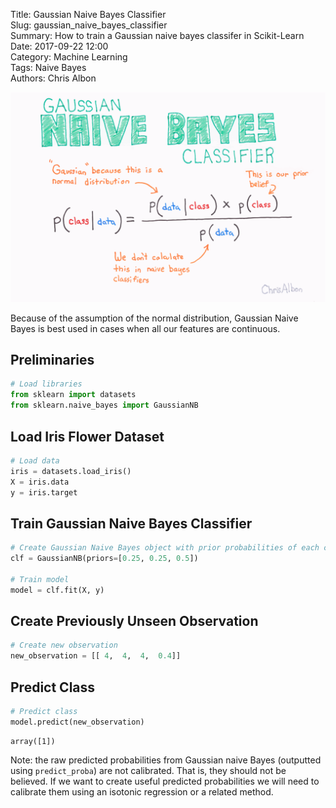 Title: Gaussian Naive Bayes Classifier    
Slug: gaussian_naive_bayes_classifier   
Summary: How to train a Gaussian naive bayes classifer in Scikit-Learn   
Date: 2017-09-22 12:00  
Category: Machine Learning  
Tags: Naive Bayes     
Authors: Chris Albon  

<a alt="Gaussian Naive Bayes Classifier" href="https://machinelearningflashcards.com">
    <img src="gaussian_naive_bayes_classifier/Gaussian_Naive_Bayes_Classifier_print.png" class="flashcard center-block">
</a>

Because of the assumption of the normal distribution, Gaussian Naive Bayes is best used in cases when all our features are continuous.

## Preliminaries


```python
# Load libraries
from sklearn import datasets
from sklearn.naive_bayes import GaussianNB
```

## Load Iris Flower Dataset


```python
# Load data
iris = datasets.load_iris()
X = iris.data
y = iris.target
```

## Train Gaussian Naive Bayes Classifier


```python
# Create Gaussian Naive Bayes object with prior probabilities of each class
clf = GaussianNB(priors=[0.25, 0.25, 0.5])

# Train model
model = clf.fit(X, y)
```

## Create Previously Unseen Observation


```python
# Create new observation
new_observation = [[ 4,  4,  4,  0.4]]
```

## Predict Class


```python
# Predict class
model.predict(new_observation)
```




    array([1])



Note: the raw predicted probabilities from Gaussian naive Bayes (outputted using `predict_proba`) are not calibrated. That is, they should not be believed. If we want to create useful predicted probabilities we will need to calibrate them using an isotonic regression or a related method.
